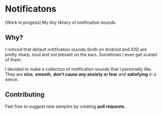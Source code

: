 # Notificatons
[Work in progess]
My tiny library of notification sounds

## Why?
I noticed that default notification sounds (both on Android and iOS) 
are pretty sharp, loud and not plesant on the ears. Sometimes I even get scared of them.

I decided to make a collection of notification sounds that I personally like.
They are **nice**, **smooth**, **don't cause any anxiety or fear** and **satisfying** in a sence.

## Contributing
Feel free to suggest new samples by creating **pull requests**. 
